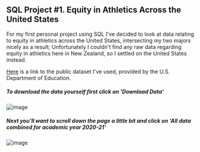 ## SQL Project #1. Equity in Athletics Across the United States

For my first personal project using SQL I've decided to look at data relating to equity in athletics across the United States, intersecting my two majors nicely as a result; Unfortunately I couldn't find any raw data regarding equity in athletics here in New Zealand, so I settled on the United States instead. 

[Here](https://ope.ed.gov/athletics/#/) is a link to the public dataset I've used, provided by the U.S. Department of Education.

##### To download the data yourself first click on 'Download Data'
![image](https://user-images.githubusercontent.com/105367716/169646391-d8b1949e-2f69-4cbb-83ee-772d76143e0e.png)


##### Next you'll want to scroll down the page a little bit and click on 'All data combined for academic year 2020-21'
![image](https://user-images.githubusercontent.com/105367716/169646863-24e31939-b401-4c8b-a203-c57f6120ccee.png)
